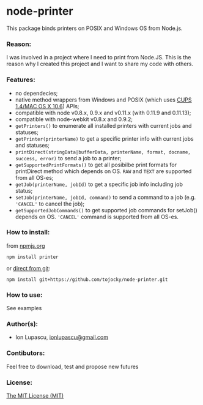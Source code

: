 node-printer
============

This package binds printers on POSIX and Windows OS from Node.js.

### Reason:

I was involved in a project where I need to print from Node.JS. This is the reason why I created this project and I want to share my code with others.


### Features:

* no dependecies;
* native method wrappers from Windows  and POSIX (which uses [CUPS 1.4/MAC OS X 10.6](http://cups.org/)) APIs;
* compatible with node v0.8.x, 0.9.x and v0.11.x (with 0.11.9 and 0.11.13);
* compatible with node-webkit v0.8.x and 0.9.2;
* ```getPrinters()``` to enumerate all installed printers with current jobs and statuses;
* ```getPrinter(printerName)``` to get a specific printer info with current jobs and statuses;
* ```printDirect(stringData|bufferData, printerName, format, docname, success, error)``` to send a job to a printer;
* ```getSupportedPrintFormats()``` to get all posibilbe print formats for printDirect method which depends on OS. ```RAW``` and ```TEXT``` are supported from all OS-es;
* ```getJob(printerName, jobId)``` to get a specific job info including job status;
* ```setJob(printerName, jobId, command)``` to send a command to a job (e.g. ```'CANCEL'``` to cancel the job);
* ```getSupportedJobCommands()``` to get supported job commands for setJob() depends on OS. ```'CANCEL'``` command is supported from all OS-es.


### How to install:

from [npmjs.org](https://www.npmjs.org/package/printer)

    npm install printer

or [direct from git](https://www.npmjs.org/doc/cli/npm-install.html):

    npm install git+https://github.com/tojocky/node-printer.git
    
### How to use:

See examples

### Author(s):

* Ion Lupascu, ionlupascu@gmail.com

### Contibutors:

Feel free to download, test and propose new futures

### License:
 [The MIT License (MIT)](http://opensource.org/licenses/MIT)
